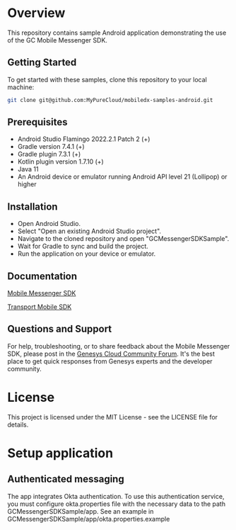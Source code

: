 # Overview

This repository contains sample Android application demonstrating the use of the GC Mobile Messenger SDK.

## Getting Started
To get started with these samples, clone this repository to your local machine:

```bash
git clone git@github.com:MyPureCloud/mobiledx-samples-android.git
```

## Prerequisites
- Android Studio Flamingo 2022.2.1 Patch 2 (+)
- Gradle version 7.4.1 (+)
- Gradle plugin 7.3.1 (+)
- Kotlin plugin version 1.7.10 (+)
- Java 11
- An Android device or emulator running Android API level 21 (Lollipop) or higher

## Installation
- Open Android Studio.
- Select "Open an existing Android Studio project".
- Navigate to the cloned repository and open "GCMessengerSDKSample".
- Wait for Gradle to sync and build the project.
- Run the application on your device or emulator.

## Documentation
[Mobile Messenger SDK](https://developer.genesys.cloud/commdigital/digital/webmessaging/mobile-messaging/messenger-mobile-sdk/)

[Transport Mobile SDK ](https://developer.genesys.cloud/commdigital/digital/webmessaging/mobile-messaging/messenger-transport-mobile-sdk/)

## Questions and Support

For help, troubleshooting, or to share feedback about the Mobile Messenger SDK, please post in the [Genesys Cloud Community Forum](https://community.genesys.com/communities/gc-developer-community?CommunityKey=a39cc4d6-857e-43cb-be7b-019581ab9f38).
It's the best place to get quick responses from Genesys experts and the developer community.

# License
This project is licensed under the MIT License - see the LICENSE file for details.

# Setup application

## Authenticated messaging
The app integrates Okta authentication. To use this authentication service, you must configure okta.properties file with the necessary data to the path GCMessengerSDKSample/app. See an example in GCMessengerSDKSample/app/okta.properties.example
